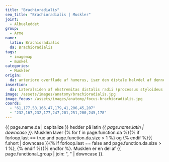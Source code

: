 ```yaml
---
title: "Brachioradialis"
seo_title: "Brachioradialis | Muskler"
joint:
  - Albueleddet
group:
  - Arme
name:
  latin: Brachioradialis
  da: Brachioradialis
tags:
  - imagemap
  - muskel
categories:
  - Muskler
origin:
  da: anteriore overflade af humerus, især den distale halvdel af denne knogle
insertion:
  da: Lateralsiden af ekstremitas distalis radii (processus styloideus radii)
image: /assets/images/anatomy/brachioradialis.jpg
image_focus: /assets/images/anatomy/focus-brachioradialis.jpg
coords:
  - "61,177,58,166,47,179,41,206,45,207"
  - "232,167,232,177,247,201,251,200,245,178"
---
```


{{ page.name.da | capitalize }} hedder på latin *{{ page.name.latin | downcase }}*. Musklen laver {% for f in page.function.da %}{% if forloop.last == true and page.function.da.size > 1 %} og {% endif %}{{ f.short | downcase  }}{% if forloop.last == false and page.function.da.size > 1 %}, {% endif %}{% endfor %}. Musklen er en del af {{ page.functional_group | join: ", " | downcase }}.

